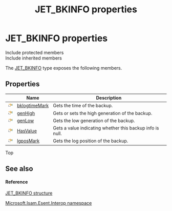 ﻿---
title: JET_BKINFO properties
TOCTitle: JET_BKINFO properties
ms:assetid: Properties.T:Microsoft.Isam.Esent.Interop.JET_BKINFO
ms:mtpsurl: https://msdn.microsoft.com/library/microsoft.isam.esent.interop.jet_bkinfo_properties(v=EXCHG.10)
ms:contentKeyID: 39513986
ms.date: 07/30/2014
ms.topic: article
---

# JET_BKINFO properties

Include protected members  
Include inherited members  

The [JET_BKINFO](hh577892\(v=exchg.10\).md) type exposes the following members.

## Properties

<table>
<thead>
<tr class="header">
<th> </th>
<th>Name</th>
<th>Description</th>
</tr>
</thead>
<tbody>
<tr class="odd">
<td><img src="../images/dn292128.pubproperty(exchg.10).gif" title="Public property" alt="Public property" /></td>
<td><a href="hh565018(v=exchg.10).md">bklogtimeMark</a></td>
<td>Gets the time of the backup.</td>
</tr>
<tr class="even">
<td><img src="../images/dn292128.pubproperty(exchg.10).gif" title="Public property" alt="Public property" /></td>
<td><a href="hh557983(v=exchg.10).md">genHigh</a></td>
<td>Gets or sets the high generation of the backup.</td>
</tr>
<tr class="odd">
<td><img src="../images/dn292128.pubproperty(exchg.10).gif" title="Public property" alt="Public property" /></td>
<td><a href="hh564751(v=exchg.10).md">genLow</a></td>
<td>Gets the low generation of the backup.</td>
</tr>
<tr class="even">
<td><img src="../images/dn292128.pubproperty(exchg.10).gif" title="Public property" alt="Public property" /></td>
<td><a href="hh163405(v=exchg.10).md">HasValue</a></td>
<td>Gets a value indicating whether this backup info is null.</td>
</tr>
<tr class="odd">
<td><img src="../images/dn292128.pubproperty(exchg.10).gif" title="Public property" alt="Public property" /></td>
<td><a href="hh557029(v=exchg.10).md">lgposMark</a></td>
<td>Gets the log position of the backup.</td>
</tr>
</tbody>
</table>


Top

## See also

#### Reference

[JET_BKINFO structure](hh577892\(v=exchg.10\).md)

[Microsoft.Isam.Esent.Interop namespace](hh596136\(v=exchg.10\).md)

